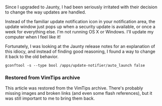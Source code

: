 <!-- :metadata:

title: Ubuntu 9.04 Update Notifications
tags: Linux
publishedAt: 2009-04-29T14:56:41-07:00
summary:

Since I upgraded to Jaunty, I had been seriously irritated with their decision
to change the way updates are handled.

-->

<p>Since I upgraded to Jaunty, I had been seriously irritated with their
decision to change the way updates are handled.</p>

<p>Instead of the familiar update notification icon in your notification area,
the update window just pops up when a security update is available, or once a
week for everything else.  I'm not running OS X or Windows.  I'll update my
computer when I feel like it! </p>

<p>Fortunately, I was looking at the Jaunty release notes for an explanation of
this idiocy, and instead of finding good reasoning, I found a way to change it
back to the old behavior.</p>

`gconftool -s --type bool /apps/update-notifier/auto_launch false`

<div class="restored-from-archive">
  <h3>Restored from VimTips archive</h3>
  <p>
  This article was restored from the VimTips archive. There's probably
  missing images and broken links (and even some flash references), but it
  was still important to me to bring them back.
  </p>
</div>
